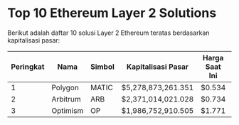 # Top 10 Ethereum Layer 2 Solutions

Berikut adalah daftar 10 solusi Layer 2 Ethereum teratas berdasarkan kapitalisasi pasar:

| Peringkat | Nama       | Simbol | Kapitalisasi Pasar | Harga Saat Ini | Volume 24 jam |
|-----------|------------|--------|--------------------|----------------|---------------|
| 1 | Polygon | MATIC | $5,278,873,261.351 | $0.534 | $198,844,474.844 |
| 2 | Arbitrum | ARB | $2,371,014,021.028 | $0.734 | $166,509,898.657 |
| 3 | Optimism | OP | $1,986,752,910.505 | $1.771 | $189,150,722.724 |
